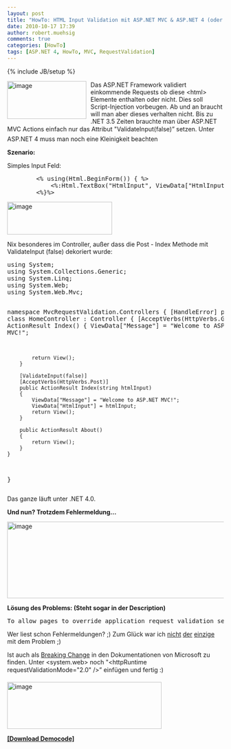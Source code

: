 ```yaml
---
layout: post
title: "HowTo: HTML Input Validation mit ASP.NET MVC & ASP.NET 4 (oder warum geht ValidateInput(false) nicht?)"
date: 2010-10-17 17:39
author: robert.muehsig
comments: true
categories: [HowTo]
tags: [ASP.NET 4, HowTo, MVC, RequestValidation]
---
```

{% include JB/setup %}
<p><a href="{{BASE_PATH}}/assets/wp-images/image1077.png"><img style="border-bottom: 0px; border-left: 0px; margin: 0px 10px 0px 0px; display: inline; border-top: 0px; border-right: 0px" title="image" border="0" alt="image" align="left" src="{{BASE_PATH}}/assets/wp-images/image_thumb259.png" width="184" height="88" /></a> </p>  <p>Das ASP.NET Framework validiert einkommende Requests ob diese &lt;html&gt; Elemente enthalten oder nicht. Dies soll Script-Injection vorbeugen. Ab und an braucht will man aber dieses verhalten nicht. Bis zu .NET 3.5 Zeiten brauchte man über ASP.NET MVC Actions einfach nur das Attribut "ValidateInput(false)” setzen. Unter ASP.NET 4 muss man noch eine Kleinigkeit beachten</p> <!--more-->  <p><strong>Szenario:</strong></p>  <p>Simples Input Feld:</p>  <div style="padding-bottom: 0px; margin: 0px; padding-left: 0px; padding-right: 0px; display: inline; float: none; padding-top: 0px" id="scid:812469c5-0cb0-4c63-8c15-c81123a09de7:89bcf107-455e-4f75-83d2-8342886dd91d" class="wlWriterEditableSmartContent"><pre name="code" class="c#">        &lt;% using(Html.BeginForm()) { %&gt;
            &lt;%:Html.TextBox("HtmlInput", ViewData["HtmlInput"]) %&gt;                                  
        &lt;%}%&gt;</pre></div>

<p><a href="{{BASE_PATH}}/assets/wp-images/image1078.png"><img style="border-bottom: 0px; border-left: 0px; display: inline; border-top: 0px; border-right: 0px" title="image" border="0" alt="image" src="{{BASE_PATH}}/assets/wp-images/image_thumb260.png" width="244" height="76" /></a> </p>

<p>Nix besonderes im Controller, außer dass die Post - Index Methode mit ValidateInput (false) dekoriert wurde:</p>

<div style="padding-bottom: 0px; margin: 0px; padding-left: 0px; padding-right: 0px; display: inline; float: none; padding-top: 0px" id="scid:812469c5-0cb0-4c63-8c15-c81123a09de7:c4b4e3d9-a1bd-4421-9332-797fd94531ef" class="wlWriterEditableSmartContent"><pre name="code" class="c#">using System;
using System.Collections.Generic;
using System.Linq;
using System.Web;
using System.Web.Mvc;

namespace MvcRequestValidation.Controllers
{
    [HandleError]
    public class HomeController : Controller
    {
        [AcceptVerbs(HttpVerbs.Get)]
        public ActionResult Index()
        {
            ViewData["Message"] = "Welcome to ASP.NET MVC!";

            return View();
        }

        [ValidateInput(false)]
        [AcceptVerbs(HttpVerbs.Post)]
        public ActionResult Index(string htmlInput)
        {
            ViewData["Message"] = "Welcome to ASP.NET MVC!";
            ViewData["HtmlInput"] = htmlInput;
            return View();
        }

        public ActionResult About()
        {
            return View();
        }
    }
}
</pre></div>

<p>Das ganze läuft unter .NET 4.0.</p>

<p><strong>Und nun? Trotzdem Fehlermeldung...</strong></p>

<p><a href="{{BASE_PATH}}/assets/wp-images/image1079.png"><img style="border-bottom: 0px; border-left: 0px; display: inline; border-top: 0px; border-right: 0px" title="image" border="0" alt="image" src="{{BASE_PATH}}/assets/wp-images/image_thumb261.png" width="545" height="178" /></a> </p>

<p><strong>Lösung des Problems: (Steht sogar in der Description)</strong></p>

<p></p>

<p></p>

<p></p>

<div style="padding-bottom: 0px; margin: 0px; padding-left: 0px; padding-right: 0px; display: inline; float: none; padding-top: 0px" id="scid:812469c5-0cb0-4c63-8c15-c81123a09de7:c3dbd2b2-50f1-4426-9d0c-29c9abe4b158" class="wlWriterEditableSmartContent"><pre name="code" class="c#">To allow pages to override application request validation settings, set the requestValidationMode attribute in the httpRuntime configuration section to requestValidationMode="2.0". Example: &lt;httpRuntime requestValidationMode="2.0" /&gt;. </pre></div>

<p>Wer liest schon Fehlermeldungen? ;) Zum Glück war ich <a href="http://stackoverflow.com/questions/1461330/validateinput-attribute-doesnt-seem-to-work-in-asp-net-mvc">nicht</a> <a href="http://stackoverflow.com/questions/807662/why-is-validateinputfalse-not-working">der</a> <a href="http://blogs.microsoft.co.il/blogs/pintyo/archive/2010/03/24/simple-rtfem-or-why-asp-net-mvc-validateinput_3D00_false-doesnt-disable-request-validation-on-asp-net-4.aspx">einzige</a> mit dem Problem ;)</p>

<p>Ist auch als <a href="http://www.asp.net/learn/whitepapers/aspnet4/breaking-changes">Breaking Change</a> in den Dokumentationen von Microsoft zu finden. Unter &lt;system.web&gt; noch "&lt;httpRuntime requestValidationMode=&quot;2.0&quot; /&gt;” einfügen und fertig :)</p>

<p><a href="{{BASE_PATH}}/assets/wp-images/image1080.png"><img style="border-bottom: 0px; border-left: 0px; display: inline; border-top: 0px; border-right: 0px" title="image" border="0" alt="image" src="{{BASE_PATH}}/assets/wp-images/image_thumb262.png" width="359" height="109" /></a> </p>

<p><strong><a href="{{BASE_PATH}}/assets/files/democode/mvcrequestvalidation/mvcrequestvalidation.zip">[Download Democode]</a></strong></p>
